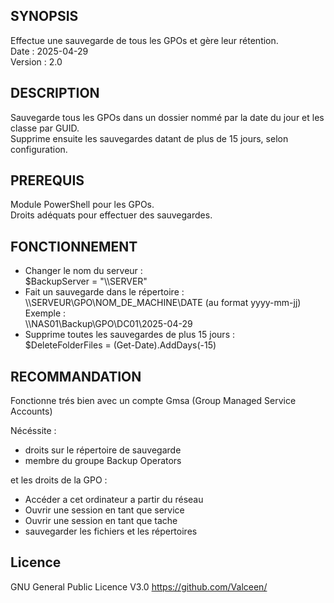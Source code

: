 ## SYNOPSIS
Effectue une sauvegarde de tous les GPOs et gère leur rétention.<br>
Date    : 2025-04-29<br>
Version : 2.0<br>

## DESCRIPTION
Sauvegarde tous les GPOs dans un dossier nommé par la date du jour et les classe par GUID.<br>
Supprime ensuite les sauvegardes datant de plus de 15 jours, selon configuration.<br>

## PREREQUIS
Module PowerShell pour les GPOs.<br>
Droits adéquats pour effectuer des sauvegardes.<br>

## FONCTIONNEMENT
- Changer le nom du serveur :<br>
$BackupServer = "\\\\SERVER"<br>
- Fait un sauvegarde dans le répertoire :<br> 
\\\\SERVEUR\\GPO\\NOM_DE_MACHINE\\DATE (au format yyyy-mm-jj)<br>
Exemple :<br>
\\\\NAS01\\Backup\\GPO\\DC01\\2025-04-29<br>
- Supprime toutes les sauvegardes de plus 15 jours :<br>
$DeleteFolderFiles = (Get-Date).AddDays(-15)<br>

## RECOMMANDATION
Fonctionne trés bien avec un compte Gmsa (Group Managed Service Accounts)<br>

Nécéssite :<br>
- droits sur le répertoire de sauvegarde<br>
- membre du groupe Backup Operators<br>

et les droits de la GPO :<br>
- Accéder a cet ordinateur a partir du réseau<br>
- Ouvrir une session en tant que service<br>
- Ouvrir une session en tant que tache<br>
- sauvegarder les fichiers et les répertoires<br>

## Licence
GNU General Public Licence V3.0
https://github.com/Valceen/
